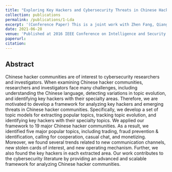 ```yaml
---
title: "Exploring Key Hackers and Cybersecurity Threats in Chinese Hacker Communities"
collection: publications
permalink: /publications/1-Lda
excerpt: '(Conference Paper) This is a joint work with Zhen Fang, Qiang Wei, Guoqing Chen, Yong Zhang, Chunxiao Xing, Weifeng Li and Hsinchun Chen.'
date: 2021-06-28
venue: 'Published at 2016 IEEE Conference on Intelligence and Security Informatics (ISI)'
paperurl: 
citation: 
---
```

Abstract
---
Chinese hacker communities are of interest to cybersecurity researchers and investigators. When examining Chinese hacker communities, researchers and investigators face many challenges, including understanding the Chinese language, detecting variations in topic evolution, and identifying key hackers with their specialty areas. Therefore, we are motivated to develop a framework for analyzing key hackers and emerging threats in Chinese hacker communities. Specifically, we develop a set of topic models for extracting popular topics, tracking topic evolution, and identifying key hackers with their specialty topics. We applied our framework to 19 major Chinese hacker communities. As a result, we identified five major popular topics, including trading, fraud prevention & identification, calling for cooperation, casual chat, and monetizing. Moreover, we found several trends related to new communication channels, new stolen cards of interest, and new operating mechanism. Further, we also found the key hackers in each extracted area. Our work contributes to the cybersecurity literature by providing an advanced and scalable framework for analyzing Chinese hacker communities.
